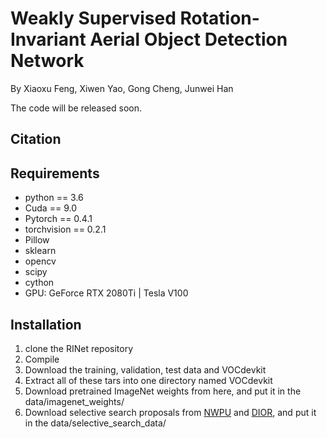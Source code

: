 # Weakly Supervised Rotation-Invariant Aerial Object Detection Network
By Xiaoxu Feng, Xiwen Yao, Gong Cheng, Junwei Han

The code will be released soon.
## Citation
## Requirements
* python == 3.6 <br>
* Cuda == 9.0 <br>
* Pytorch == 0.4.1 <br>
* torchvision == 0.2.1 <br>
* Pillow <br>
* sklearn <br>
* opencv <br>
* scipy <br>
* cython <br>
* GPU: GeForce RTX 2080Ti | Tesla V100
## Installation
1. clone the RINet repository
2. Compile
3. Download the training, validation, test data and VOCdevkit
4. Extract all of these tars into one directory named VOCdevkit
5. Download pretrained ImageNet weights from here, and put it in the data/imagenet_weights/
6. Download selective search proposals from [NWPU](https://drive.google.com/file/d/1VnmUDPomgTgmHvH3CemFOIWTLuVR5f-t/view?usp=sharing) and [DIOR](https://drive.google.com/file/d/1wbivkAxqBQB4vAX0APmVzIOhuawHpsPV/view?usp=sharing), and put it in the data/selective_search_data/
